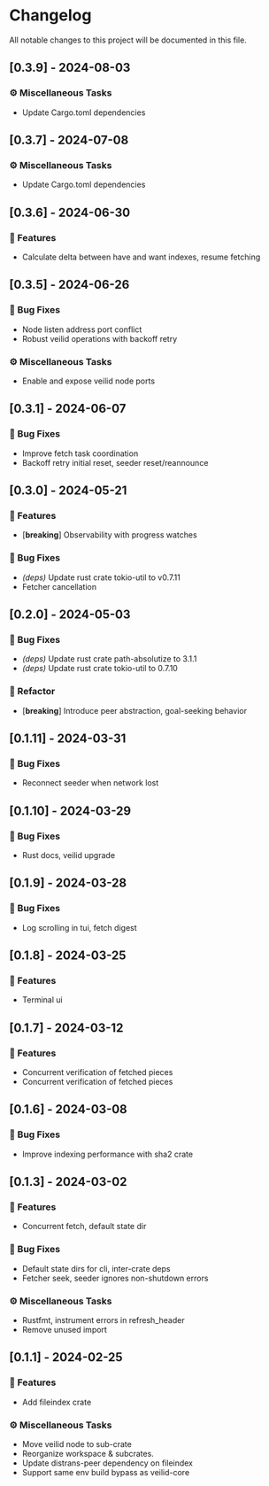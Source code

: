 # Changelog

All notable changes to this project will be documented in this file.

<!-- generated by git-cliff -->
<!-- generated by git-cliff -->
<!-- generated by git-cliff -->
## [0.3.9] - 2024-08-03

### ⚙️ Miscellaneous Tasks

- Update Cargo.toml dependencies

<!-- generated by git-cliff -->
<!-- generated by git-cliff -->
## [0.3.7] - 2024-07-08

### ⚙️ Miscellaneous Tasks

- Update Cargo.toml dependencies

<!-- generated by git-cliff -->
## [0.3.6] - 2024-06-30

### 🚀 Features

- Calculate delta between have and want indexes, resume fetching

<!-- generated by git-cliff -->
## [0.3.5] - 2024-06-26

### 🐛 Bug Fixes

- Node listen address port conflict
- Robust veilid operations with backoff retry

### ⚙️ Miscellaneous Tasks

- Enable and expose veilid node ports

<!-- generated by git-cliff -->
<!-- generated by git-cliff -->
<!-- generated by git-cliff -->
<!-- generated by git-cliff -->
## [0.3.1] - 2024-06-07

### 🐛 Bug Fixes

- Improve fetch task coordination
- Backoff retry initial reset, seeder reset/reannounce

<!-- generated by git-cliff -->
## [0.3.0] - 2024-05-21

### 🚀 Features

- [**breaking**] Observability with progress watches

### 🐛 Bug Fixes

- *(deps)* Update rust crate tokio-util to v0.7.11
- Fetcher cancellation

<!-- generated by git-cliff -->
## [0.2.0] - 2024-05-03

### 🐛 Bug Fixes

- *(deps)* Update rust crate path-absolutize to 3.1.1
- *(deps)* Update rust crate tokio-util to 0.7.10

### 🚜 Refactor

- [**breaking**] Introduce peer abstraction, goal-seeking behavior

<!-- generated by git-cliff -->
## [0.1.11] - 2024-03-31

### 🐛 Bug Fixes

- Reconnect seeder when network lost

<!-- generated by git-cliff -->
## [0.1.10] - 2024-03-29

### 🐛 Bug Fixes

- Rust docs, veilid upgrade

<!-- generated by git-cliff -->
## [0.1.9] - 2024-03-28

### 🐛 Bug Fixes

- Log scrolling in tui, fetch digest

<!-- generated by git-cliff -->
## [0.1.8] - 2024-03-25

### 🚀 Features

- Terminal ui

<!-- generated by git-cliff -->
## [0.1.7] - 2024-03-12

### 🚀 Features

- Concurrent verification of fetched pieces
- Concurrent verification of fetched pieces

<!-- generated by git-cliff -->
## [0.1.6] - 2024-03-08

### 🐛 Bug Fixes

- Improve indexing performance with sha2 crate

<!-- generated by git-cliff -->
<!-- generated by git-cliff -->
<!-- generated by git-cliff -->
## [0.1.3] - 2024-03-02

### 🚀 Features

- Concurrent fetch, default state dir

### 🐛 Bug Fixes

- Default state dirs for cli, inter-crate deps
- Fetcher seek, seeder ignores non-shutdown errors

### ⚙️ Miscellaneous Tasks

- Rustfmt, instrument errors in refresh_header
- Remove unused import

<!-- generated by git-cliff -->
<!-- generated by git-cliff -->
## [0.1.1] - 2024-02-25

### 🚀 Features

- Add fileindex crate

### ⚙️ Miscellaneous Tasks

- Move veilid node to sub-crate
- Reorganize workspace & subcrates.
- Update distrans-peer dependency on fileindex
- Support same env build bypass as veilid-core

<!-- generated by git-cliff -->
